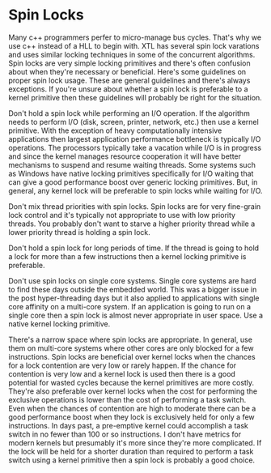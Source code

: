 Spin Locks
==========
Many c++ programmers perfer to micro-manage bus cycles. That's why we use c++ instead of a HLL to begin with. XTL has several spin lock varations and uses similar locking techniques in some of the concurrent algorithms. Spin locks are very simple locking primitives and there's often confusion about when they're necessary or beneficial. Here's some guidelines on proper spin lock usage. These are general guidelines and there's always exceptions. If you're unsure about whether a spin lock is preferable to a kernel primitive then these guidelines will probably be right for the situation.

Don't hold a spin lock while performing an I/O operation. If the algorithm needs to perform I/O (disk, screen, printer, network, etc.) then use a kernel primitive. With the exception of heavy computationally intensive applications then largest application performance bottleneck is typically I/O operations.  The processors typically take a vacation while I/O is in progress and since the kernel manages resource cooperation it will have better mechanisms to suspend and resume waiting threads. Some systems such as Windows have native locking primitives specifically for I/O waiting that can give a good performance boost over generic locking primitives. But, in general, any kernel lock will be preferable to spin locks while waiting for I/O.

Don't mix thread priorities with spin locks. Spin locks are for very fine-grain lock control and it's typically not appropriate to use with low priority threads. You probably don't want to starve a higher priority thread while a lower priority thread is holding a spin lock.

Don't hold a spin lock for long periods of time. If the thread is going to hold a lock for more than a few instructions then a kernel locking primitive is preferable.

Don't use spin locks on single core systems. Single core systems are hard to find these days outside the embedded world. This was a bigger issue in the post hyper-threading days but it also applied to applications with single core affinity on a multi-core system. If an application is going to run on a single core then a spin lock is almost never appropriate in user space. Use a native kernel locking primitive.
 
There's a narrow space where spin locks are appropriate. In general, use them on multi-core systems where other cores are only blocked for a few instructions. Spin locks are beneficial over kernel locks when the chances for a lock contention are very low or rarely happen. If the chance for contention is very low and a kernel lock is used then there is a good potential for wasted cycles because the kernel primitives are more costly. They're also preferable over kernel locks when the cost for performing the exclusive operations is lower than the cost of performing a task switch. Even when the chances of contention are high to moderate there can be a good performance boost when they lock is exclusively held for only a few instructions. In days past, a pre-emptive kernel could accomplish a task switch in no fewer than 100 or so instructions. I don't have metrics for modern kernels but presumably it's more since they're more complicated. If the lock will be held for a shorter duration than required to perform a task switch using a kernel primitive then a spin lock is probably a good choice.
